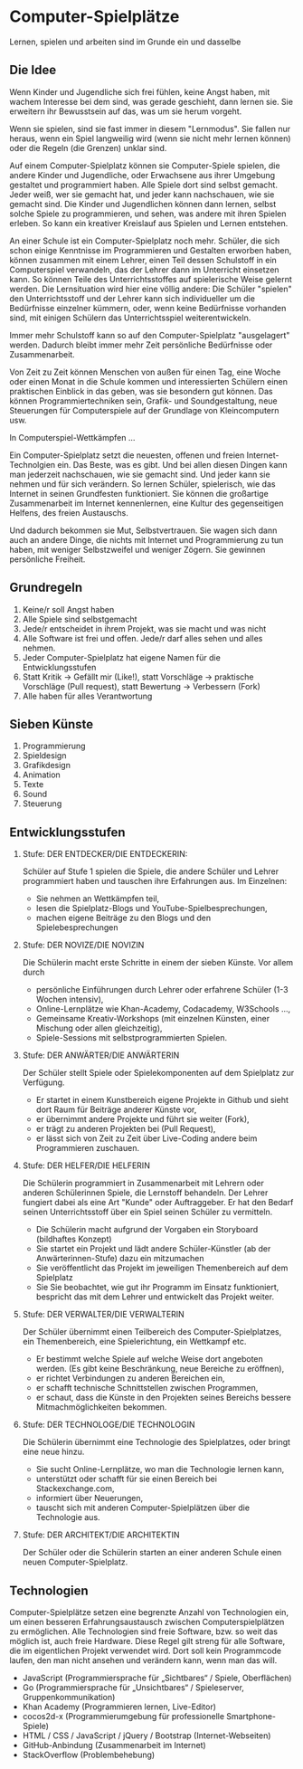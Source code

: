 # Computer-Spielplätze
Lernen, spielen und arbeiten sind im Grunde ein und dasselbe
## Die Idee
Wenn Kinder und Jugendliche sich frei fühlen, keine Angst haben, mit wachem Interesse bei dem sind, was gerade geschieht, dann lernen sie. Sie erweitern ihr Bewusstsein auf das, was um sie herum vorgeht.

Wenn sie spielen, sind sie fast immer in diesem "Lernmodus". Sie fallen nur heraus, wenn ein Spiel langweilig wird (wenn sie nicht mehr lernen können) oder die Regeln (die Grenzen) unklar sind. 

Auf einem Computer-Spielplatz können sie Computer-Spiele spielen, die andere Kinder und Jugendliche, oder Erwachsene aus ihrer Umgebung gestaltet und programmiert haben. Alle Spiele dort sind selbst gemacht. Jeder weiß, wer sie gemacht hat, und jeder kann nachschauen, wie sie gemacht sind. Die Kinder und Jugendlichen können dann lernen, selbst solche Spiele zu programmieren, und sehen, was andere mit ihren Spielen erleben. So kann ein kreativer Kreislauf aus Spielen und Lernen entstehen.

An einer Schule ist ein Computer-Spielplatz noch mehr. Schüler, die sich schon einige Kenntnisse im Programmieren und Gestalten erworben haben, können zusammen mit einem Lehrer, einen Teil dessen Schulstoff in ein Computerspiel verwandeln, das der Lehrer dann im Unterricht einsetzen kann. So können Teile des Unterrichtsstoffes auf spielerische Weise gelernt werden. Die Lernsituation wird hier eine völlig andere: Die Schüler "spielen" den Unterrichtsstoff und der Lehrer kann sich individueller um die Bedürfnisse einzelner kümmern, oder, wenn keine Bedürfnisse vorhanden sind, mit einigen Schülern das Unterrichtsspiel weiterentwickeln. 

Immer mehr Schulstoff kann so auf den Computer-Spielplatz "ausgelagert" werden. Dadurch bleibt immer mehr Zeit persönliche Bedürfnisse oder Zusammenarbeit.

Von Zeit zu Zeit können Menschen von außen für einen Tag, eine Woche oder einen Monat in die Schule kommen und interessierten Schülern einen praktischen Einblick in das geben, was sie besondern gut können. Das können Programmiertechniken sein, Grafik- und Soundgestaltung, neue Steuerungen für Computerspiele auf der Grundlage von Kleincomputern usw.

In Computerspiel-Wettkämpfen ...


Ein Computer-Spielplatz setzt die neuesten, offenen und freien Internet-Technolgien ein. Das Beste, was es gibt. Und bei allen diesen Dingen kann man jederzeit nachschauen, wie sie gemacht sind. Und jeder kann sie nehmen und für sich verändern. So lernen Schüler, spielerisch, wie das Internet in seinen Grundfesten funktioniert. Sie können die großartige Zusammenarbeit im Internet kennenlernen, eine Kultur des gegenseitigen Helfens, des freien Austauschs.

Und dadurch bekommen sie Mut, Selbstvertrauen. Sie wagen sich dann auch an andere Dinge, die nichts mit Internet und Programmierung zu tun haben, mit weniger Selbstzweifel und weniger Zögern. Sie gewinnen persönliche Freiheit.
 
## Grundregeln

1. Keine/r soll Angst haben
1. Alle Spiele sind selbstgemacht
1. Jede/r entscheidet in ihrem Projekt, was sie macht und was nicht
1. Alle Software ist frei und offen. Jede/r darf alles sehen und alles nehmen.
1. Jeder Computer-Spielplatz hat eigene Namen für die Entwicklungsstufen
1. Statt Kritik -> Gefällt mir (Like!), statt Vorschläge -> praktische Vorschläge (Pull request), statt Bewertung -> Verbessern (Fork)
1. Alle haben für alles Verantwortung

## Sieben Künste

1. Programmierung
2. Spieldesign
3. Grafikdesign
4. Animation
5. Texte
6. Sound
7. Steuerung

## Entwicklungsstufen

1. Stufe: DER ENTDECKER/DIE ENTDECKERIN:

    Schüler auf Stufe 1 spielen die Spiele, die andere Schüler und Lehrer programmiert haben und tauschen ihre Erfahrungen aus. Im Einzelnen:

    * Sie nehmen an Wettkämpfen teil, 
    * lesen die Spielplatz-Blogs und YouTube-Spielbesprechungen,
    * machen eigene Beiträge zu den Blogs und den Spielebesprechungen 

2. Stufe: DER NOVIZE/DIE NOVIZIN

    Die Schülerin macht erste Schritte in einem der sieben Künste. Vor allem durch

    * persönliche Einführungen durch Lehrer oder erfahrene Schüler (1-3 Wochen intensiv),
    * Online-Lernplätze wie Khan-Academy, Codacademy, W3Schools ...,
    * Gemeinsame Kreativ-Workshops (mit einzelnen Künsten, einer Mischung oder allen gleichzeitig),
    * Spiele-Sessions mit selbstprogrammierten Spielen.

3. Stufe: DER ANWÄRTER/DIE ANWÄRTERIN
    
    Der Schüler stellt Spiele oder Spielekomponenten auf dem Spielplatz zur Verfügung.

    * Er startet in einem Kunstbereich eigene Projekte in Github und sieht dort Raum für Beiträge anderer Künste vor,
    * er übernimmt andere Projekte und führt sie weiter (Fork),
    * er trägt zu anderen Projekten bei (Pull Request),
    * er lässt sich von Zeit zu Zeit über Live-Coding andere beim Programmieren zuschauen.

4. Stufe: DER HELFER/DIE HELFERIN

    Die Schülerin programmiert in Zusammenarbeit mit Lehrern oder anderen Schülerinnen Spiele, die Lernstoff behandeln. Der Lehrer fungiert dabei als eine Art "Kunde" oder Auftraggeber. Er hat den Bedarf seinen Unterrichtsstoff über ein Spiel seinen Schüler zu vermitteln.

    * Die Schülerin macht aufgrund der Vorgaben ein Storyboard (bildhaftes Konzept)
    * Sie startet ein Projekt und lädt andere Schüler-Künstler (ab der Anwärterinnen-Stufe) dazu ein mitzumachen
    * Sie veröffentlicht das Projekt im jeweiligen Themenbereich auf dem Spielplatz
    * Sie  Sie beobachtet, wie gut ihr Programm im Einsatz funktioniert, bespricht das mit dem Lehrer und entwickelt das Projekt weiter.

5. Stufe: DER VERWALTER/DIE VERWALTERIN

    Der Schüler übernimmt einen Teilbereich des Computer-Spielplatzes, ein Themenbereich, eine Spielerichtung, ein Wettkampf etc.

    * Er bestimmt welche Spiele auf welche Weise dort angeboten werden. (Es gibt keine Beschränkung, neue Bereiche zu eröffnen),
    * er richtet Verbindungen zu anderen Bereichen ein,
    * er schafft technische Schnittstellen zwischen Programmen,
    * er schaut, dass die Künste in den Projekten seines Bereichs bessere Mitmachmöglichkeiten bekommen.

6. Stufe: DER TECHNOLOGE/DIE TECHNOLOGIN

    Die Schülerin übernimmt eine Technologie des Spielplatzes, oder bringt eine neue hinzu.

    * Sie sucht Online-Lernplätze, wo man die Technologie lernen kann,
    * unterstützt oder schafft für sie einen Bereich bei Stackexchange.com,
    * informiert über Neuerungen,
    * tauscht sich mit anderen Computer-Spielplätzen über die Technologie aus.

7. Stufe: DER ARCHITEKT/DIE ARCHITEKTIN

    Der Schüler oder die Schülerin starten an einer anderen Schule einen neuen Computer-Spielplatz.



## Technologien
Computer-Spielplätze setzen eine begrenzte Anzahl von Technologien ein, um einen besseren Erfahrungsaustausch zwischen Computerspielplätzen zu ermöglichen. Alle Technologien sind freie Software, bzw. so weit das möglich ist, auch freie Hardware. Diese Regel gilt streng für alle Software, die im eigentlichen Projekt verwendet wird. Dort soll kein Programmcode laufen, den man nicht ansehen und verändern kann, wenn man das will.

* JavaScript (Programmiersprache für „Sichtbares“ / Spiele, Oberflächen)
* Go (Programmiersprache für „Unsichtbares“ / Spieleserver, Gruppenkommunikation)
* Khan Academy (Programmieren lernen, Live-Editor)
* cocos2d-x (Programmierumgebung für professionelle Smartphone-Spiele)
* HTML / CSS / JavaScript / jQuery / Bootstrap (Internet-Webseiten)
* GitHub-Anbindung (Zusammenarbeit im Internet)
* StackOverflow (Problembehebung)

